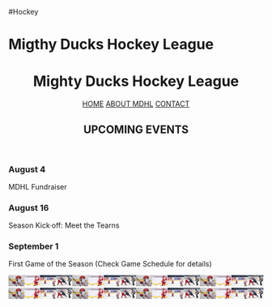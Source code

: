 #Hockey
# Migthy Ducks Hockey League
<!DOCTYPE html>
<html lang="en">
<head>
    <meta charset="UTF-8">
    <meta http-equiv="X-UA-Compatible" content="IE=edge">
    <meta name="viewport" content="width=device-width, initial-scale=1.0">
    <link rel="stylesheet" href="./styles/styles.css">
    <title>Mighty Ducks Hockey League - Home</title>
</head>
<body class="flex orange">
    <header class="flex">
        <h1 class="flex jCenter totalWidth">Mighty Ducks Hockey League</h1>
        <nav class="flex jSpaceBe totalWidth">
            <a href="#" class="flex aCenter jCenter orangeTr">HOME</a>
            <a href="about.html" class="flex aCenter jCenter orangeTr">ABOUT MDHL</a>
            <a href="contact.html" class="flex aCenter jCenter orangeTr">CONTACT</a>
        </nav>
        <h2 class="flex aCenter jCenter totalWidth subtitle">UPCOMING EVENTS</h2>
    </header>
    <main>
        <article>
            <h3>August 4</h3>
            <p>MDHL Fundraiser</p>
        </article>
        <article>
            <h3>August 16</h3>
            <p>Season Kick·off: Meet the Tearns</p>
        </article>
        <article>
            <h3>September 1</h3>
            <p>First Game of the Season (Check Game Schedule for details)</p>
        </article>
    </main>
    <footer class="totalWidth flex jCenter">
        <img src="./files/tiraHockey.png" alt="hockey">
        <img src="./files/tiraHockey.png" alt="hockey">
    </footer>
</body>
</html>